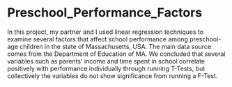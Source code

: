 # Preschool_Performance_Factors
In this project, my partner and I used linear regression techniques to examine several factors that affect school performance among preschool-age children in the state of Massachusetts, USA. The main data source comes from the Department of Education of MA. We concluded that several variables such as parents' income and time spent in school correlate positively with performance individually through running T-Tests, but collectively the variables do not show significance from running a F-Test. 
